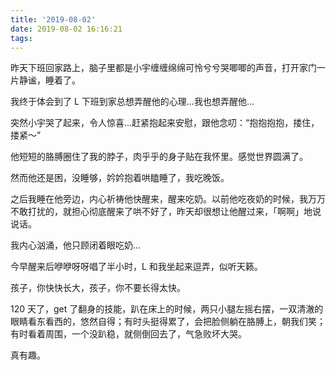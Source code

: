 ```yaml
---
title: '2019-08-02'
date: 2019-08-02 16:16:21
tags:
---
```


昨天下班回家路上，脑子里都是小宇缠缠绵绵可怜兮兮哭唧唧的声音，打开家门一片静谧，睡着了。

我终于体会到了 L 下班到家总想弄醒他的心理...我也想弄醒他...

突然小宇哭了起来，令人惊喜...赶紧抱起来安慰，跟他念叨：“抱抱抱抱，搂住，搂紧～”

他短短的胳膊圈住了我的脖子，肉乎乎的身子贴在我怀里。感觉世界圆满了。

然而他还是困，没睡够，妗妗抱着哄瞌睡了，我吃晚饭。

之后我睡在他旁边，内心祈祷他快醒来，醒来吃奶。以前他吃夜奶的时候，我万万不敢打扰的，就担心彻底醒来了哄不好了，昨天却很想让他醒过来，「啊啊」地说说话。

我内心汹涌，他只顾闭着眼吃奶...

今早醒来后咿咿呀呀唱了半小时，L 和我坐起来逗弄，似听天籁。

孩子，你快快长大，孩子，你不要长得太快。

120 天了，get 了翻身的技能，趴在床上的时候，两只小腿左摇右摆，一双清澈的眼睛看东看西的，悠然自得；有时头挺得累了，会把脸侧躺在胳膊上，朝我们笑；有时看着周围，一个没趴稳，就侧倒回去了，气急败坏大哭。

真有趣。
